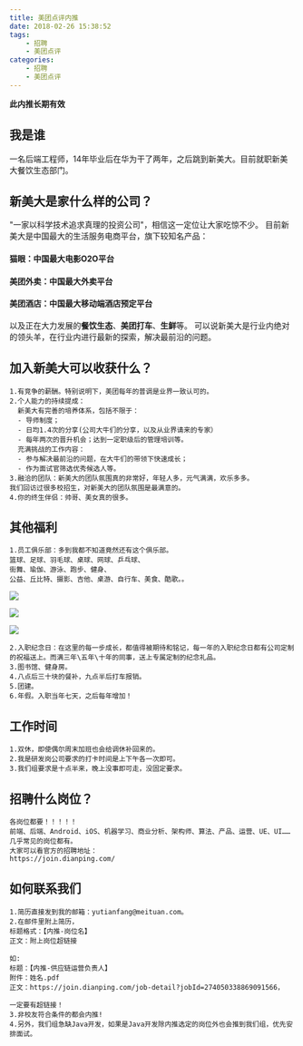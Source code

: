 ```yaml
---
title: 美团点评内推
date: 2018-02-26 15:38:52
tags: 
    - 招聘
    - 美团点评
categories:
    - 招聘
    - 美团点评
---
```

**此内推长期有效**
## 我是谁
一名后端工程师，14年毕业后在华为干了两年，之后跳到新美大。目前就职新美大餐饮生态部门。
## 新美大是家什么样的公司？
"一家以科学技术追求真理的投资公司"，相信这一定位让大家吃惊不少。
目前新美大是中国最大的生活服务电商平台，旗下较知名产品：
#### 猫眼：中国最大电影O2O平台
#### 美团外卖：中国最大外卖平台
#### 美团酒店：中国最大移动端酒店预定平台
以及正在大力发展的**餐饮生态**、**美团打车**、**生鲜**等。
可以说新美大是行业内绝对的领头羊，在行业内进行最新的探索，解决最前沿的问题。

<!-- more -->

## 加入新美大可以收获什么？
	1.有竞争的薪酬。特别说明下，美团每年的普调是业界一致认可的。
	2.个人能力的持续提成：
	  新美大有完善的培养体系，包括不限于：
	  - 导师制度；
	  - 日均1.4次的分享(公司大牛们的分享，以及从业界请来的专家）
	  - 每年两次的晋升机会；达到一定职级后的管理培训等。
	  充满挑战的工作内容：
	  - 参与解决最前沿的问题，在大牛们的带领下快速成长；
	  - 作为面试官筛选优秀候选人等。
	3.融洽的团队：新美大的团队氛围真的非常好，年轻人多，元气满满，欢乐多多。
	我们回访过很多校招生，对新美大的团队氛围是最满意的。
	4.你的终生伴侣：帅哥、美女真的很多。
	
## 其他福利
    1.员工俱乐部：多到我都不知道竟然还有这个俱乐部。
    篮球、足球、羽毛球、桌球、网球、乒乓球、
    街舞、瑜伽、游泳、跑步、健身、
    公益、丘比特、摄影、吉他、桌游、自行车、美食、酷歌。。

![](/img/15196314938824.jpg)

![](/img/15196316813074.jpg)

![](/img/15196324202637.jpg)



    2.入职纪念日：在这里的每一步成长，都值得被期待和铭记，每一年的入职纪念日都有公司定制的祝福送上。而满三年\五年\十年的同事，送上专属定制的纪念礼品。
    3.图书馆、健身房。
    4.八点后三十块的餐补，九点半后打车报销。
    5.团建。
    6.年假。入职当年七天，之后每年增加！

## 工作时间
	1.双休，即使偶尔周末加班也会给调休补回来的。
	2.我是研发岗公司要求的打卡时间是上下午各一次即可。
	3.我们组要求是十点半来，晚上没事即可走，没固定要求。
## 招聘什么岗位？
	各岗位都要！！！！！
	前端、后端、Android、iOS、机器学习、商业分析、架构师、算法、产品、运营、UE、UI……几乎常见的岗位都有。
	大家可以看官方的招聘地址：
	https://join.dianping.com/
## 如何联系我们
    1.简历直接发到我的邮箱：yutianfang@meituan.com。
    2.在邮件里附上简历，
    标题格式：【内推-岗位名】
    正文：附上岗位超链接
    
    如:
    标题：【内推-供应链运营负责人】
    附件：姓名.pdf 
    正文：https://join.dianping.com/job-detail?jobId=274050338869091566，
    
    一定要有超链接！
    3.非校友符合条件的都会内推!
    4.另外，我们组急缺Java开发，如果是Java开发除内推选定的岗位外也会推到我们组，优先安排面试。


